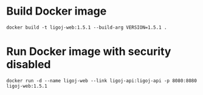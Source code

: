 # Build Docker image
```
docker build -t ligoj-web:1.5.1 --build-arg VERSION=1.5.1 .
```
# Run Docker image with security disabled
```
docker run -d --name ligoj-web --link ligoj-api:ligoj-api -p 8080:8080 ligoj-web:1.5.1 
```